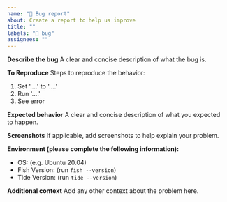 ```yaml
---
name: "🐛 Bug report"
about: Create a report to help us improve
title: ""
labels: "🐛 bug"
assignees: ""
---
```


**Describe the bug**
A clear and concise description of what the bug is.

**To Reproduce**
Steps to reproduce the behavior:

1. Set '....' to '....'
2. Run '....'
3. See error

**Expected behavior**
A clear and concise description of what you expected to happen.

**Screenshots**
If applicable, add screenshots to help explain your problem.

**Environment (please complete the following information):**

- OS: (e.g. Ubuntu 20.04)
- Fish Version: (run `fish --version`)
- Tide Version: (run `tide --version`)

**Additional context**
Add any other context about the problem here.
